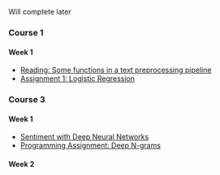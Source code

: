 Will comptete later

### Course 1
#### Week 1
- [Reading: Some functions in a text preprocessing pipeline](Course1/Week1/text_preprocessing.ipynb)
- [Assignment 1: Logistic Regression](Course1/Week1/C1_W1_Assignment.ipynb)

### Course 3
#### Week 1
- [Sentiment with Deep Neural Networks](Course3/Week1/C3W1_Practice_Assignment.ipynb)
- [Programming Assignment:  Deep N-grams]()
#### Week 2
